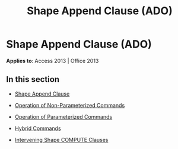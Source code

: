﻿---
title: Shape Append Clause (ADO)
TOCTitle: Shape Append Clause
ms:assetid: 3e8f5eb6-c4f9-4fa0-8cd7-0c0e974d0f7b
ms:mtpsurl: https://msdn.microsoft.com/library/JJ249173(v=office.15)
ms:contentKeyID: 48544378
ms.date: 09/18/2015
mtps_version: v=office.15
---

# Shape Append Clause (ADO)


**Applies to**: Access 2013 | Office 2013

## In this section

  - [Shape Append Clause](shape-append-clause.md)

  - [Operation of Non-Parameterized Commands](operation-of-non-parameterized-commands.md)

  - [Operation of Parameterized Commands](operation-of-parameterized-commands.md)

  - [Hybrid Commands](hybrid-commands.md)

  - [Intervening Shape COMPUTE Clauses](intervening-shape-compute-clauses.md)

